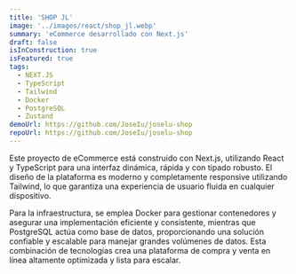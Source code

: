 ```yaml
---
title: 'SHOP JL'
image: '../images/react/shop_jl.webp'
summary: 'eCommerce desarrollado con Next.js'
draft: false
isInConstruction: true
isFeatured: true
tags:
  - NEXT.JS
  - TypeScript
  - Tailwind
  - Docker
  - PostgreSQL
  - Zustand
demoUrl: https://github.com/JoseIu/joselu-shop
repoUrl: https://github.com/JoseIu/joselu-shop
---
```


Este proyecto de eCommerce está construido con Next.js, utilizando React y TypeScript para una interfaz dinámica, rápida y con tipado robusto. El diseño de la plataforma es moderno y completamente responsive utilizando Tailwind, lo que garantiza una experiencia de usuario fluida en cualquier dispositivo.

Para la infraestructura, se emplea Docker para gestionar contenedores y asegurar una implementación eficiente y consistente, mientras que PostgreSQL actúa como base de datos, proporcionando una solución confiable y escalable para manejar grandes volúmenes de datos. Esta combinación de tecnologías crea una plataforma de compra y venta en línea altamente optimizada y lista para escalar.
